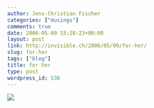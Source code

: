 ```yaml
---
author: Jens-Christian Fischer
categories: ["musings"]
comments: true
date: 2006-05-09 15:28:23+00:00
layout: post
link: http://invisible.ch/2006/05/09/for-her/
slug: for-her
tags: ["blog"]
title: for her
type: post
wordpress_id: 536
---
```


![](images/rose-small.jpg)
